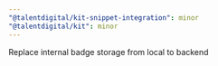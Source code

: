 ```yaml
---
"@talentdigital/kit-snippet-integration": minor
"@talentdigital/kit": minor
---
```


Replace internal badge storage from local to backend

